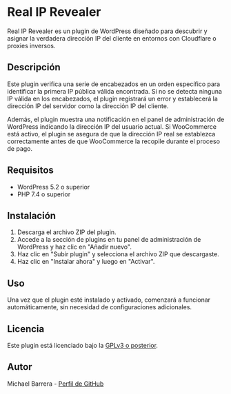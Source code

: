 # Real IP Revealer

Real IP Revealer es un plugin de WordPress diseñado para descubrir y asignar la verdadera dirección IP del cliente en entornos con Cloudflare o proxies inversos.

## Descripción

Este plugin verifica una serie de encabezados en un orden específico para identificar la primera IP pública válida encontrada. Si no se detecta ninguna IP válida en los encabezados, el plugin registrará un error y establecerá la dirección IP del servidor como la dirección IP del cliente.

Además, el plugin muestra una notificación en el panel de administración de WordPress indicando la dirección IP del usuario actual. Si WooCommerce está activo, el plugin se asegura de que la dirección IP real se establezca correctamente antes de que WooCommerce la recopile durante el proceso de pago.

## Requisitos

- WordPress 5.2 o superior
- PHP 7.4 o superior

## Instalación

1. Descarga el archivo ZIP del plugin.
2. Accede a la sección de plugins en tu panel de administración de WordPress y haz clic en "Añadir nuevo".
3. Haz clic en "Subir plugin" y selecciona el archivo ZIP que descargaste.
4. Haz clic en "Instalar ahora" y luego en "Activar".

## Uso

Una vez que el plugin esté instalado y activado, comenzará a funcionar automáticamente, sin necesidad de configuraciones adicionales.

## Licencia

Este plugin está licenciado bajo la [GPLv3 o posterior](https://www.gnu.org/licenses/gpl-3.0.html).

## Autor

Michael Barrera - [Perfil de GitHub](https://github.com/michael2rain/)
